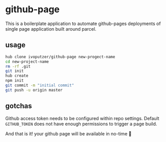 github-page
===
This is a boilerplate application to automate github-pages deployments of single page application built around parcel.

## usage
```sh
hub clone ivoputzer/github-page new-progect-name
cd new-project-name
rm -rf .git
git init
hub create
npm init
git commit -m "initial commit"
git push -u origin master
```

## gotchas
Github access token needs to be configured within repo settings. Default `GITHUB_TOKEN` does not have enough permissions to trigger a page build.

And that is it! your github page will be available in no-time 🎉
